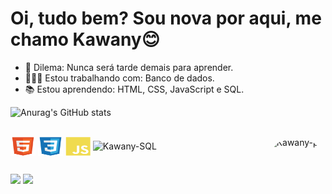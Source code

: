 # Oi, tudo bem? Sou nova por aqui, me chamo Kawany😊

- 🦋 Dilema: Nunca será tarde demais para aprender. 
- 👩🏽‍💻 Estou trabalhando com: Banco de dados.
- 📚 Estou aprendendo: HTML, CSS, JavaScript e SQL.


![Anurag's GitHub stats](https://github-readme-stats.vercel.app/api?username=kafrol12&hide=contribs,prs&show_icons=true&theme=radical)

  <div style="display: inline_block"><br>
 <img align="center" alt="Kawany-HTML" height="30" width="40" src="https://raw.githubusercontent.com/devicons/devicon/master/icons/html5/html5-original.svg">
   <img align="center" alt="Kawany-CSS" height="30" width="40" src="https://raw.githubusercontent.com/devicons/devicon/master/icons/css3/css3-original.svg">
  <img align="center" alt="Kawany-Js" height="30" width="40" src="https://raw.githubusercontent.com/devicons/devicon/master/icons/javascript/javascript-plain.svg">
  <img align="center" alt="Kawany-SQL" height="30" width="40" 
src="https://cdn.jsdelivr.net/gh/devicons/devicon/icons/mysql/mysql-original.svg">
  <img align="right" alt="Kawany-pic" height="150" style="border-radius:50px;" src="https://media.discordapp.net/attachments/1106753181603606599/1106753345198227467/perfil_github.png?width=421&height=421">
</div>


##
 
<div> 
  <a href = "mailto:kawany.frandeol@gmail.com"><img src="https://img.shields.io/badge/-Gmail-%23333?style=for-the-badge&logo=gmail&logoColor=white" target="_blank"></a>
  <a href="https://www.linkedin.com/in/kawany-f" target="_blank"><img src="https://img.shields.io/badge/-LinkedIn-%230077B5?style=for-the-badge&logo=linkedin&logoColor=white" target="_blank"></a>   
</div>



